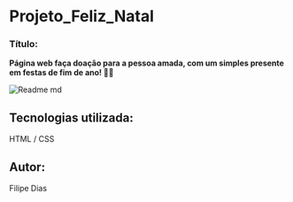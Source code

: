 # Projeto_Feliz_Natal

### Título:

**Página web faça doação para a pessoa amada, com um simples presente em festas de fim de ano! 🎄🎁**


![Readme md](https://user-images.githubusercontent.com/97606816/190725228-b45ca6c6-a716-42a0-b737-e6eb5a3074b7.jpeg)


## Tecnologias utilizada: 

HTML / CSS

## Autor: 

Filipe Dias
